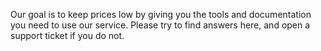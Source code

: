 Our goal is to keep prices low by giving you the tools and documentation you need to use our service. Please try to find answers here, and open a support ticket if you do not.
